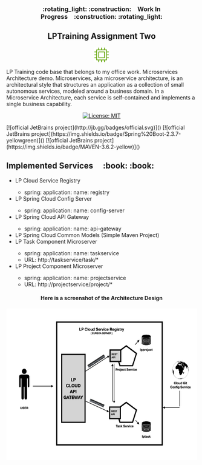 <h3 align="center">:rotating_light: :construction:&ensp;&ensp;Work In Progress&ensp;&ensp;:construction: :rotating_light:</h3>
<h2 align="center">LPTraining Assignment Two </h2>

 <p align="center" >
  <a>
    <img src="https://raw.githubusercontent.com/acervenky/animated-github-badges/master/assets/devbadge.gif" alt="Build: Passed" height="38">
  </a>
 </P>

<P>LP Training code base that belongs to my office work. Microservices Architecture demo. Microservices, aka microservice architecture, is an architectural style that structures an application as a collection of small autonomous services, modeled around a business domain. In a Microservice Architecture, each service is self-contained and implements a single business capability.</p>

<!-- Badges -->
<p align="center">
  <a href="LICENSE.md">
    <img src="https://img.shields.io/badge/License-MIT-blue.svg" alt="License: MIT" height="18">
  </a>
</p>
[![official JetBrains project](http://jb.gg/badges/official.svg)]()
[![official JetBrains project](https://img.shields.io/badge/Spring%20Boot-2.3.7-yellowgreen)]()
[![official JetBrains project](https://img.shields.io/badge/MAVEN-3.6.2-yellow)]()



<h2>Implemented Services &ensp;&ensp;:book: :book:</h2>

<ul>
    <li>LP Cloud Service Registry</li>
      <ul>
        <li> spring: application: name: registry </li>
      </ul>
    <li>LP Spring Cloud Config Server</li>
      <ul>
        <li> spring: application: name: config-server </li>
      </ul>
    <li>LP Spring Cloud API Gateway</li>
      <ul>
        <li> spring: application: name: api-gateway </li>
      </ul>
    <li>LP Spring Cloud Common Models (Simple Maven Project)</li>
    <li>LP Task Component Microserver</li>
      <ul>
        <li> spring: application: name: taskservice </li>
        <li> URL:  <a> http://taskservice/task/* </a>  </li>
      </ul>
    <li>LP Project Component Microserver</li>
      <ul>
        <li> spring: application: name: projectservice </li>
        <li> URL:  <a> http://projectservice/project/* </a> </li>
      </ul>
</ul> 


<h4 align="center">Here is a screenshot of the Architecture Design</h4>
<!-- image -->
<img src="../assest/lpSpringMicro.png"
alt="App Screenshots" height="400" width="880">
